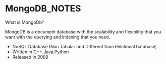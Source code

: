 # MongoDB_NOTES


What is MongoDb?

MongoDB is a document database with the scalability and flexibility that you want with the querying and indexing that you need.

* NoSQL Database (Non Tabular and Different from Relational batabase)
* Written in C++,Java,Python
* Released in 2009




